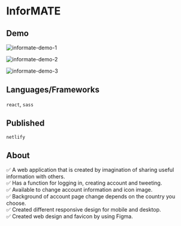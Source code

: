 # InforMATE

## Demo

![informate-demo-1](https://user-images.githubusercontent.com/88401910/147528325-8205ff4c-2255-4b7b-a2fc-2589f23bc931.jpg)

![informate-demo-2](https://user-images.githubusercontent.com/88401910/147528346-7bd20044-477b-4be6-a383-e1a98877d4b2.jpg)

![informate-demo-3](https://user-images.githubusercontent.com/88401910/147528358-4d2754a5-286d-4dcb-9ce2-4b55f6d4525c.jpg)

## Languages/Frameworks

`react`, `sass`

## Published

`netlify`

## About

:white_check_mark: A web application that is created by imagination of sharing useful information with others.  
:white_check_mark: Has a function for logging in, creating account and tweeting.  
:white_check_mark: Available to change account information and icon image.  
:white_check_mark: Background of account page change depends on the country you choose.  
:white_check_mark: Created different responsive design for mobile and desktop.  
:white_check_mark: Created web design and favicon by using Figma.  